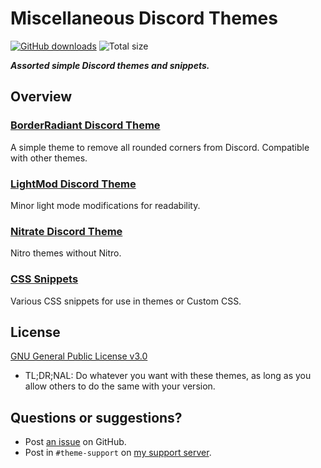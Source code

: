 # Miscellaneous Discord Themes
[![GitHub downloads](https://img.shields.io/github/downloads/saltssaumure/misc-discord-themes/total?color=purple&label=GitHub%20downloads&style=flat-square)](https://github.com/Saltssaumure/misc-discord-themes/releases/latest "Latest release")
![Total size](https://img.shields.io/github/repo-size/saltssaumure/misc-discord-themes?style=flat-square "Total size")

***Assorted simple Discord themes and snippets.***

## Overview

### [BorderRadiant Discord Theme](https://github.com/Saltssaumure/misc-discord-themes/blob/main/BorderRadiant/BorderRadiant.theme.css)
A simple theme to remove all rounded corners from Discord. Compatible with other themes.

### [LightMod Discord Theme](https://github.com/Saltssaumure/misc-discord-themes/blob/main/LightMod/lightmod.theme.css)
Minor light mode modifications for readability.

### [Nitrate Discord Theme](https://github.com/Saltssaumure/misc-discord-themes/blob/main/Nitrate/Nitrate.theme.css)
Nitro themes without Nitro.

### [CSS Snippets](https://github.com/Saltssaumure/misc-discord-themes/blob/main/snippets)
Various CSS snippets for use in themes or Custom CSS.

## License
[GNU General Public License v3.0](https://github.com/Saltssaumure/misc-discord-themes/blob/main/LICENSE)
- <span title="Too long; didn't read; not a lawyer">TL;DR;NAL</span>: Do whatever you want with these themes, as long as you allow others to do the same with your version.

## Questions or suggestions?
- Post [an issue](https://github.com/Saltssaumure/misc-discord-themes/issues) on GitHub.
- Post in `#theme-support` on [my support server](https://discord.gg/uy8nKQVatp).
